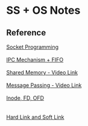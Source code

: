 # SS + OS Notes
## Reference

[Socket Programming](https://docs.google.com/document/d/e/2PACX-1vSaOarUg6NKCexjtRRzwG8BqjcKvL8-_C02_Zu_pzmCtVkTe6vJfD6NEbz4Tnmf9DzGxFFvY6XvZ9ze/pub)
</br>
</br>
[IPC Mechanism + FIFO ](https://docs.google.com/document/d/e/2PACX-1vTySzDUSwujizyYoyDIDQxDv8_1D4a0Wjq0xxdPedHB8LyOSgf25RXtBk_NVvMwgKl6JMyYYgbY5Tpd/pub)
</br>
</br>
[Shared Memory - Video Link](https://www.youtube.com/watch?v=uHtzOFwgD74)
</br>
</br>
[Message Passing - Video Link](https://www.youtube.com/watch?v=LuuSXWkDJOo&t=559s)
</br>
</br>
[Inode, FD, OFD](https://docs.google.com/document/d/1sSwuCT1Ho0qSqWCDhbjjD_jxM9LVPJMyJ5a1sx9XySM/edit)
</br>
</br>
</br>
[Hard Link and Soft Link](https://docs.google.com/document/d/1rhz66NvHa0zYOxWta5jOWSGNxrIUukmoJN8MOojL7a8/edit#heading=h.xlw1wstpgww)
